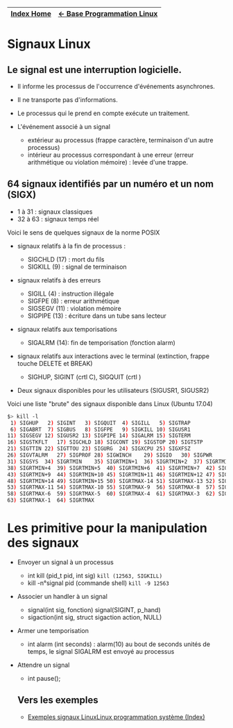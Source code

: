 [Index Home](/) | [<- Base Programmation Linux](..) 
-----------------|-------------------------------

# Signaux Linux

## Le signal est une interruption logicielle.
* Il informe les processus de l'occurrence d'événements asynchrones.
* Il ne transporte pas d'informations.
* Le processus qui le prend en compte exécute un traitement.

* L'événement associé à un signal
  * extérieur au processus (frappe caractère, terminaison d'un autre processus)
  * intérieur au processus correspondant à une erreur (erreur arithmétique ou violation mémoire) : levée d'une trappe.



## 64 signaux identifiés par un numéro et un nom (SIGX)
* 1 à 31 : signaux classiques
* 32 à 63 : signaux temps réel



Voici le sens de quelques signaux de la norme POSIX

* signaux relatifs à la fin de processus :
  * SIGCHLD (17) : mort du fils
  * SIGKILL (9) : signal de terminaison

* signaux relatifs à des erreurs
  * SIGILL (4) : instruction illégale
  * SIGFPE (8) : erreur arithmétique
  * SIGSEGV (11) : violation mémoire
  * SIGPIPE (13) : écriture dans un tube sans lecteur

* signaux relatifs aux temporisations
  * SIGALRM (14): fin de temporisation (fonction alarm)

* signaux relatifs aux interactions avec le terminal (extinction, frappe touche DELETE et BREAK)
  * SIGHUP, SIGINT (crtl C), SIGQUIT (crtl \)

* Deux signaux disponibles pour les utilisateurs (SIGUSR1, SIGUSR2)

Voici une liste "brute" des signaux disponible dans Linux (Ubuntu 17.04)

```Bash
$> kill -l
 1) SIGHUP	 2) SIGINT	 3) SIGQUIT	 4) SIGILL	 5) SIGTRAP
 6) SIGABRT	 7) SIGBUS	 8) SIGFPE	 9) SIGKILL	10) SIGUSR1
11) SIGSEGV	12) SIGUSR2	13) SIGPIPE	14) SIGALRM	15) SIGTERM
16) SIGSTKFLT	17) SIGCHLD	18) SIGCONT	19) SIGSTOP	20) SIGTSTP
21) SIGTTIN	22) SIGTTOU	23) SIGURG	24) SIGXCPU	25) SIGXFSZ
26) SIGVTALRM	27) SIGPROF	28) SIGWINCH	29) SIGIO	30) SIGPWR
31) SIGSYS	34) SIGRTMIN	35) SIGRTMIN+1	36) SIGRTMIN+2	37) SIGRTMIN+3
38) SIGRTMIN+4	39) SIGRTMIN+5	40) SIGRTMIN+6	41) SIGRTMIN+7	42) SIGRTMIN+8
43) SIGRTMIN+9	44) SIGRTMIN+10	45) SIGRTMIN+11	46) SIGRTMIN+12	47) SIGRTMIN+13
48) SIGRTMIN+14	49) SIGRTMIN+15	50) SIGRTMAX-14	51) SIGRTMAX-13	52) SIGRTMAX-12
53) SIGRTMAX-11	54) SIGRTMAX-10	55) SIGRTMAX-9	56) SIGRTMAX-8	57) SIGRTMAX-7
58) SIGRTMAX-6	59) SIGRTMAX-5	60) SIGRTMAX-4	61) SIGRTMAX-3	62) SIGRTMAX-2
63) SIGRTMAX-1	64) SIGRTMAX	
```
# Les primitive pour la manipulation des signaux

* Envoyer un signal à un processus
  * int kill (pid_t pid, int sig) `kill (12563, SIGKILL)`
  * kill -n°signal pid  (commande shell)       `kill -9 12563`


* Associer un handler à un signal
  * signal(int sig, fonction) signal(SIGINT, p_hand)
  * sigaction(int sig, struct sigaction action, NULL)
* Armer une temporisation
  * int alarm (int seconds) : alarm(10) au bout de seconds unités de temps, le signal SIGALRM est envoyé au processus
* Attendre un signal
  * int pause();

  ## Vers les exemples 

  * [Exemples signaux Linux](Exemples)[Linux programmation système (Index)](http://lps.cofares.net/)
